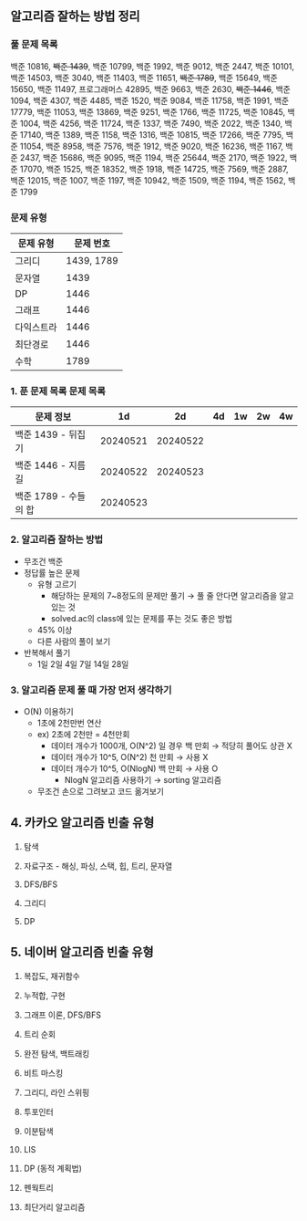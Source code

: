 ## 알고리즘 잘하는 방법 정리

### 풀 문제 목록

백준 10816,
<s>백준 1439</s>,
백준 10799,
백준 1992,
백준 9012,
백준 2447,
백준 10101,
백준 14503,
백준 3040,
백준 11403,
백준 11651,
<s>백준 1789</s>,
백준 15649,
백준 15650,
백준 11497,
프로그래머스 42895,
백준 9663,
백준 2630,
<s>백준 1446</s>,
백준 1094,
백준 4307,
백준 4485,
백준 1520,
백준 9084,
백준 11758,
백준 1991,
백준 17779,
백준 11053, 백준 13869, 백준 9251, 백준 1766, 백준 11725, 백준 10845, 백준 1004, 백준 4256, 백준 11724, 백준 1337, 백준 7490, 백준 2022, 백준 1340, 백준 17140, 백준 1389, 백준 1158, 백준 1316, 백준 10815, 백준 17266, 백준 7795, 백준 11054, 백준 8958, 백준 7576, 백준 1912, 백준 9020, 백준 16236, 백준 1167, 백준 2437, 백준 15686, 백준 9095, 백준 1194, 백준 25644, 백준 2170, 백준 1922, 백준 17070, 백준 1525, 백준 18352, 백준 1918, 백준 14725, 백준 7569, 백준 2887, 백준 12015, 백준 1007, 백준 1197, 백준 10942, 백준 1509, 백준 1194, 백준 1562, 백준 1799

### 문제 유형

| 문제 유형  | 문제 번호  |
| ---------- | ---------- |
| 그리디     | 1439, 1789 |
| 문자열     | 1439       |
| DP         | 1446       |
| 그래프     | 1446       |
| 다익스트라 | 1446       |
| 최단경로   | 1446       |
| 수학       | 1789       |

### 1. 푼 문제 목록 문제 목록

| 문제 정보             | 1d       | 2d       | 4d  | 1w  | 2w  | 4w  |
| --------------------- | -------- | -------- | --- | --- | --- | --- |
| 백준 1439 - 뒤집기    | 20240521 | 20240522 |     |     |     |     |
| 백준 1446 - 지름길    | 20240522 | 20240523 |     |     |     |     |
| 백준 1789 - 수들의 합 | 20240523 |          |     |     |     |     |

### 2. 알고리즘 잘하는 방법

- 무조건 백준
- 정답률 높은 문제
  - 유형 고르기
    - 해당하는 문제의 7~8정도의 문제만 풀기 → 풀 줄 안다면 알고리즘을 알고 있는 것
    - solved.ac의 class에 있는 문제를 푸는 것도 좋은 방법
  - 45% 이상
  - 다른 사람의 풀이 보기
- 반복해서 풀기
  - 1일 2일 4일 7일 14일 28일

### 3. 알고리즘 문제 풀 때 가장 먼저 생각하기

- O(N) 이용하기
  - 1초에 2천만번 연산
  - ex) 2초에 2천만 = 4천만회
    - 데이터 개수가 1000개, O(N^2) 일 경우 백 만회 → 적당히 풀어도 상관 X
    - 데이터 개수가 10^5, O(N^2) 천 만회 → 사용 X
    - 데이터 개수가 10^5, O(NlogN) 백 만회 → 사용 O
      - NlogN 알고리즘 사용하기 → sorting 알고리즘
  - 무조건 손으로 그려보고 코드 옮겨보기

## 4. 카카오 알고리즘 빈출 유형

1. 탐색

2. 자료구조 - 해싱, 파싱, 스택, 힙, 트리, 문자열

3. DFS/BFS

4. 그리디

5. DP

## 5. 네이버 알고리즘 빈출 유형

1. 복잡도, 재귀함수

2. 누적합, 구현

3. 그래프 이론, DFS/BFS

4. 트리 순회

5. 완전 탐색, 백트래킹

6. 비트 마스킹

7. 그리디, 라인 스위핑

8. 투포인터

9. 이분탐색

10. LIS

11. DP (동적 계획법)

12. 펜웍트리

13. 최단거리 알고리즘
